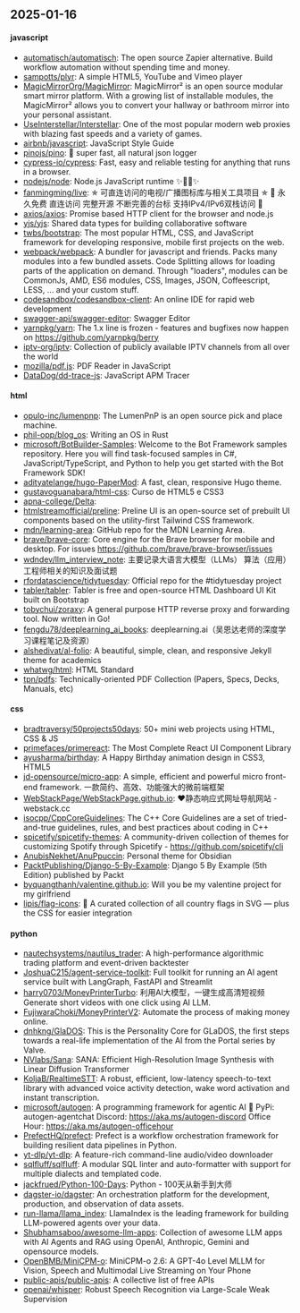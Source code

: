## 2025-01-16

#### javascript
* [automatisch/automatisch](https://github.com/automatisch/automatisch): The open source Zapier alternative. Build workflow automation without spending time and money.
* [sampotts/plyr](https://github.com/sampotts/plyr): A simple HTML5, YouTube and Vimeo player
* [MagicMirrorOrg/MagicMirror](https://github.com/MagicMirrorOrg/MagicMirror): MagicMirror² is an open source modular smart mirror platform. With a growing list of installable modules, the MagicMirror² allows you to convert your hallway or bathroom mirror into your personal assistant.
* [UseInterstellar/Interstellar](https://github.com/UseInterstellar/Interstellar): One of the most popular modern web proxies with blazing fast speeds and a variety of games.
* [airbnb/javascript](https://github.com/airbnb/javascript): JavaScript Style Guide
* [pinojs/pino](https://github.com/pinojs/pino): 🌲 super fast, all natural json logger
* [cypress-io/cypress](https://github.com/cypress-io/cypress): Fast, easy and reliable testing for anything that runs in a browser.
* [nodejs/node](https://github.com/nodejs/node): Node.js JavaScript runtime ✨🐢🚀✨
* [fanmingming/live](https://github.com/fanmingming/live): ✯ 可直连访问的电视/广播图标库与相关工具项目 ✯ 🔕 永久免费 直连访问 完整开源 不断完善的台标 支持IPv4/IPv6双栈访问 🔕
* [axios/axios](https://github.com/axios/axios): Promise based HTTP client for the browser and node.js
* [yjs/yjs](https://github.com/yjs/yjs): Shared data types for building collaborative software
* [twbs/bootstrap](https://github.com/twbs/bootstrap): The most popular HTML, CSS, and JavaScript framework for developing responsive, mobile first projects on the web.
* [webpack/webpack](https://github.com/webpack/webpack): A bundler for javascript and friends. Packs many modules into a few bundled assets. Code Splitting allows for loading parts of the application on demand. Through "loaders", modules can be CommonJs, AMD, ES6 modules, CSS, Images, JSON, Coffeescript, LESS, ... and your custom stuff.
* [codesandbox/codesandbox-client](https://github.com/codesandbox/codesandbox-client): An online IDE for rapid web development
* [swagger-api/swagger-editor](https://github.com/swagger-api/swagger-editor): Swagger Editor
* [yarnpkg/yarn](https://github.com/yarnpkg/yarn): The 1.x line is frozen - features and bugfixes now happen on https://github.com/yarnpkg/berry
* [iptv-org/iptv](https://github.com/iptv-org/iptv): Collection of publicly available IPTV channels from all over the world
* [mozilla/pdf.js](https://github.com/mozilla/pdf.js): PDF Reader in JavaScript
* [DataDog/dd-trace-js](https://github.com/DataDog/dd-trace-js): JavaScript APM Tracer

#### html
* [opulo-inc/lumenpnp](https://github.com/opulo-inc/lumenpnp): The LumenPnP is an open source pick and place machine.
* [phil-opp/blog_os](https://github.com/phil-opp/blog_os): Writing an OS in Rust
* [microsoft/BotBuilder-Samples](https://github.com/microsoft/BotBuilder-Samples): Welcome to the Bot Framework samples repository. Here you will find task-focused samples in C#, JavaScript/TypeScript, and Python to help you get started with the Bot Framework SDK!
* [adityatelange/hugo-PaperMod](https://github.com/adityatelange/hugo-PaperMod): A fast, clean, responsive Hugo theme.
* [gustavoguanabara/html-css](https://github.com/gustavoguanabara/html-css): Curso de HTML5 e CSS3
* [apna-college/Delta](https://github.com/apna-college/Delta): 
* [htmlstreamofficial/preline](https://github.com/htmlstreamofficial/preline): Preline UI is an open-source set of prebuilt UI components based on the utility-first Tailwind CSS framework.
* [mdn/learning-area](https://github.com/mdn/learning-area): GitHub repo for the MDN Learning Area.
* [brave/brave-core](https://github.com/brave/brave-core): Core engine for the Brave browser for mobile and desktop. For issues https://github.com/brave/brave-browser/issues
* [wdndev/llm_interview_note](https://github.com/wdndev/llm_interview_note): 主要记录大语言大模型（LLMs） 算法（应用）工程师相关的知识及面试题
* [rfordatascience/tidytuesday](https://github.com/rfordatascience/tidytuesday): Official repo for the #tidytuesday project
* [tabler/tabler](https://github.com/tabler/tabler): Tabler is free and open-source HTML Dashboard UI Kit built on Bootstrap
* [tobychui/zoraxy](https://github.com/tobychui/zoraxy): A general purpose HTTP reverse proxy and forwarding tool. Now written in Go!
* [fengdu78/deeplearning_ai_books](https://github.com/fengdu78/deeplearning_ai_books): deeplearning.ai（吴恩达老师的深度学习课程笔记及资源）
* [alshedivat/al-folio](https://github.com/alshedivat/al-folio): A beautiful, simple, clean, and responsive Jekyll theme for academics
* [whatwg/html](https://github.com/whatwg/html): HTML Standard
* [tpn/pdfs](https://github.com/tpn/pdfs): Technically-oriented PDF Collection (Papers, Specs, Decks, Manuals, etc)

#### css
* [bradtraversy/50projects50days](https://github.com/bradtraversy/50projects50days): 50+ mini web projects using HTML, CSS & JS
* [primefaces/primereact](https://github.com/primefaces/primereact): The Most Complete React UI Component Library
* [ayusharma/birthday](https://github.com/ayusharma/birthday): A Happy Birthday animation design in CSS3, HTML5
* [jd-opensource/micro-app](https://github.com/jd-opensource/micro-app): A simple, efficient and powerful micro front-end framework. 一款简约、高效、功能强大的微前端框架
* [WebStackPage/WebStackPage.github.io](https://github.com/WebStackPage/WebStackPage.github.io): ❤️静态响应式网址导航网站 - webstack.cc
* [isocpp/CppCoreGuidelines](https://github.com/isocpp/CppCoreGuidelines): The C++ Core Guidelines are a set of tried-and-true guidelines, rules, and best practices about coding in C++
* [spicetify/spicetify-themes](https://github.com/spicetify/spicetify-themes): A community-driven collection of themes for customizing Spotify through Spicetify - https://github.com/spicetify/cli
* [AnubisNekhet/AnuPpuccin](https://github.com/AnubisNekhet/AnuPpuccin): Personal theme for Obsidian
* [PacktPublishing/Django-5-By-Example](https://github.com/PacktPublishing/Django-5-By-Example): Django 5 By Example (5th Edition) published by Packt
* [byquangthanh/valentine.github.io](https://github.com/byquangthanh/valentine.github.io): Will you be my valentine project for my girlfriend
* [lipis/flag-icons](https://github.com/lipis/flag-icons): 🎏 A curated collection of all country flags in SVG — plus the CSS for easier integration

#### python
* [nautechsystems/nautilus_trader](https://github.com/nautechsystems/nautilus_trader): A high-performance algorithmic trading platform and event-driven backtester
* [JoshuaC215/agent-service-toolkit](https://github.com/JoshuaC215/agent-service-toolkit): Full toolkit for running an AI agent service built with LangGraph, FastAPI and Streamlit
* [harry0703/MoneyPrinterTurbo](https://github.com/harry0703/MoneyPrinterTurbo): 利用AI大模型，一键生成高清短视频 Generate short videos with one click using AI LLM.
* [FujiwaraChoki/MoneyPrinterV2](https://github.com/FujiwaraChoki/MoneyPrinterV2): Automate the process of making money online.
* [dnhkng/GlaDOS](https://github.com/dnhkng/GlaDOS): This is the Personality Core for GLaDOS, the first steps towards a real-life implementation of the AI from the Portal series by Valve.
* [NVlabs/Sana](https://github.com/NVlabs/Sana): SANA: Efficient High-Resolution Image Synthesis with Linear Diffusion Transformer
* [KoljaB/RealtimeSTT](https://github.com/KoljaB/RealtimeSTT): A robust, efficient, low-latency speech-to-text library with advanced voice activity detection, wake word activation and instant transcription.
* [microsoft/autogen](https://github.com/microsoft/autogen): A programming framework for agentic AI 🤖 PyPi: autogen-agentchat Discord: https://aka.ms/autogen-discord Office Hour: https://aka.ms/autogen-officehour
* [PrefectHQ/prefect](https://github.com/PrefectHQ/prefect): Prefect is a workflow orchestration framework for building resilient data pipelines in Python.
* [yt-dlp/yt-dlp](https://github.com/yt-dlp/yt-dlp): A feature-rich command-line audio/video downloader
* [sqlfluff/sqlfluff](https://github.com/sqlfluff/sqlfluff): A modular SQL linter and auto-formatter with support for multiple dialects and templated code.
* [jackfrued/Python-100-Days](https://github.com/jackfrued/Python-100-Days): Python - 100天从新手到大师
* [dagster-io/dagster](https://github.com/dagster-io/dagster): An orchestration platform for the development, production, and observation of data assets.
* [run-llama/llama_index](https://github.com/run-llama/llama_index): LlamaIndex is the leading framework for building LLM-powered agents over your data.
* [Shubhamsaboo/awesome-llm-apps](https://github.com/Shubhamsaboo/awesome-llm-apps): Collection of awesome LLM apps with AI Agents and RAG using OpenAI, Anthropic, Gemini and opensource models.
* [OpenBMB/MiniCPM-o](https://github.com/OpenBMB/MiniCPM-o): MiniCPM-o 2.6: A GPT-4o Level MLLM for Vision, Speech and Multimodal Live Streaming on Your Phone
* [public-apis/public-apis](https://github.com/public-apis/public-apis): A collective list of free APIs
* [openai/whisper](https://github.com/openai/whisper): Robust Speech Recognition via Large-Scale Weak Supervision
